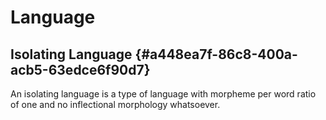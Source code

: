 # Language


## Isolating Language {#a448ea7f-86c8-400a-acb5-63edce6f90d7}

An isolating language is a type of language with morpheme per word ratio of one and no inflectional morphology whatsoever.
